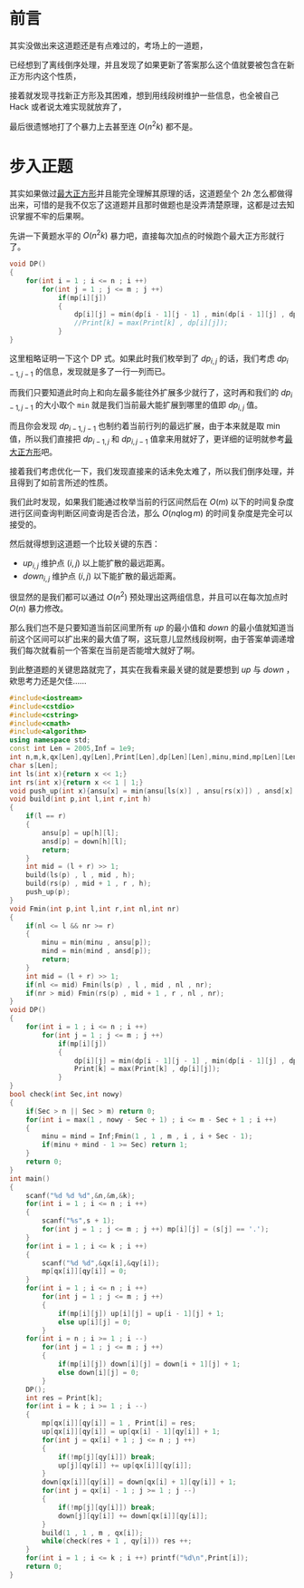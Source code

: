 # 前言
其实没做出来这道题还是有点难过的，考场上的一道题，

已经想到了离线倒序处理，并且发现了如果更新了答案那么这个值就要被包含在新正方形内这个性质，    

接着就发现寻找新正方形及其困难，想到用线段树维护一些信息，也全被自己 Hack 或者说太难实现就放弃了，    

最后很遗憾地打了个暴力上去甚至连 $O(n^2k)$ 都不是。  

# 步入正题    
其实如果做过[最大正方形](https://www.luogu.com.cn/problem/P1387)并且能完全理解其原理的话，这道题垒个 $2h$ 怎么都做得出来，可惜的是我不仅忘了这道题并且那时做题也是没弄清楚原理，这都是过去知识掌握不牢的后果啊。    

先讲一下黄题水平的 $O(n^2k)$ 暴力吧，直接每次加点的时候跑个最大正方形就行了。    

```cpp
void DP()
{
	for(int i = 1 ; i <= n ; i ++)
		for(int j = 1 ; j <= m ; j ++)
			if(mp[i][j])
			{
				dp[i][j] = min(dp[i - 1][j - 1] , min(dp[i - 1][j] , dp[i][j - 1])) + 1;
				//Print[k] = max(Print[k] , dp[i][j]);
			}
}
```

这里粗略证明一下这个 DP 式。如果此时我们枚举到了 $dp_{i,j}$ 的话，我们考虑 $dp_{i - 1 , j - 1}$ 的信息，发现就是多了一行一列而已。

而我们只要知道此时向上和向左最多能往外扩展多少就行了，这时再和我们的 $dp_{i - 1 , j - 1}$ 的大小取个 ```min``` 就是我们当前最大能扩展到哪里的值即 $dp_{i,j}$ 值。

而且你会发现 $dp_{i - 1 , j - 1}$ 也制约着当前行列的最远扩展，由于本来就是取  $\min$ 值，所以我们直接把 $dp_{i - 1, j}$ 和 $dp_{i , j - 1}$ 值拿来用就好了，更详细的证明就参考[最大正方形](https://www.luogu.com.cn/problem/P1387)吧。    

接着我们考虑优化一下，我们发现直接来的话未免太难了，所以我们倒序处理，并且得到了如前言所述的性质。     

我们此时发现，如果我们能通过枚举当前的行区间然后在 $O(m)$ 以下的时间复杂度进行区间查询判断区间查询是否合法，那么 $O(nq \log m)$ 的时间复杂度是完全可以接受的。     

然后就得想到这道题一个比较关键的东西：   

- $up_{i,j}$ 维护点 $(i , j)$ 以上能扩散的最远距离。   
- $down_{i,j}$ 维护点 $(i , j)$ 以下能扩散的最远距离。    

很显然的是我们都可以通过 $O(n ^ 2)$ 预处理出这两组信息，并且可以在每次加点时 $O(n)$ 暴力修改。    

那么我们岂不是只要知道当前区间里所有 $up$ 的最小值和 $down$ 的最小值就知道当前这个区间可以扩出来的最大值了啊，这玩意儿显然线段树啊，由于答案单调递增我们每次就看前一个答案在当前是否能增大就好了啊。    

到此整道题的关键思路就完了，其实在我看来最关键的就是要想到 $up$ 与 $down$ ， 欸思考力还是欠佳……    
```cpp
#include<iostream>
#include<cstdio>
#include<cstring>
#include<cmath>
#include<algorithm>
using namespace std;
const int Len = 2005,Inf = 1e9;
int n,m,k,qx[Len],qy[Len],Print[Len],dp[Len][Len],minu,mind,mp[Len][Len],up[Len][Len],down[Len][Len],ansu[Len << 2],ansd[Len << 2];
char s[Len];
int ls(int x){return x << 1;}
int rs(int x){return x << 1 | 1;}
void push_up(int x){ansu[x] = min(ansu[ls(x)] , ansu[rs(x)]) , ansd[x] = min(ansd[ls(x)] , ansd[rs(x)]);}
void build(int p,int l,int r,int h)
{
	if(l == r)
	{
		ansu[p] = up[h][l];
		ansd[p] = down[h][l];
		return;
	}
	int mid = (l + r) >> 1;
	build(ls(p) , l , mid , h);
	build(rs(p) , mid + 1 , r , h);
	push_up(p);
}
void Fmin(int p,int l,int r,int nl,int nr)
{
	if(nl <= l && nr >= r)
	{
		minu = min(minu , ansu[p]);
		mind = min(mind , ansd[p]);
		return;
	}
	int mid = (l + r) >> 1;
	if(nl <= mid) Fmin(ls(p) , l , mid , nl , nr);
	if(nr > mid) Fmin(rs(p) , mid + 1 , r , nl , nr);
}
void DP()
{
	for(int i = 1 ; i <= n ; i ++)
		for(int j = 1 ; j <= m ; j ++)
			if(mp[i][j])
			{
				dp[i][j] = min(dp[i - 1][j - 1] , min(dp[i - 1][j] , dp[i][j - 1])) + 1;
				Print[k] = max(Print[k] , dp[i][j]);
			}
}
bool check(int Sec,int nowy)
{
	if(Sec > n || Sec > m) return 0;
	for(int i = max(1 , nowy - Sec + 1) ; i <= m - Sec + 1 ; i ++)
	{
		minu = mind = Inf;Fmin(1 , 1 , m , i , i + Sec - 1);
		if(minu + mind - 1 >= Sec) return 1;
	}
	return 0;
}
int main()
{
	scanf("%d %d %d",&n,&m,&k);
	for(int i = 1 ; i <= n ; i ++)
	{
		scanf("%s",s + 1);
		for(int j = 1 ; j <= m ; j ++) mp[i][j] = (s[j] == '.');
	}
	for(int i = 1 ; i <= k ; i ++)
	{
		scanf("%d %d",&qx[i],&qy[i]);
		mp[qx[i]][qy[i]] = 0;
	}
	for(int i = 1 ; i <= n ; i ++)
		for(int j = 1 ; j <= m ; j ++)
		{
			if(mp[i][j]) up[i][j] = up[i - 1][j] + 1;
			else up[i][j] = 0;
		}
	for(int i = n ; i >= 1 ; i --)
		for(int j = 1 ; j <= m ; j ++)
		{
			if(mp[i][j]) down[i][j] = down[i + 1][j] + 1;
			else down[i][j] = 0;
		}
	DP();
	int res = Print[k];
	for(int i = k ; i >= 1 ; i --)
	{
		mp[qx[i]][qy[i]] = 1 , Print[i] = res;
		up[qx[i]][qy[i]] = up[qx[i] - 1][qy[i]] + 1;
		for(int j = qx[i] + 1 ; j <= n ; j ++) 
		{
			if(!mp[j][qy[i]]) break;
			up[j][qy[i]] += up[qx[i]][qy[i]];
		}
		down[qx[i]][qy[i]] = down[qx[i] + 1][qy[i]] + 1;
		for(int j = qx[i] - 1 ; j >= 1 ; j --)
		{
			if(!mp[j][qy[i]]) break;
			down[j][qy[i]] += down[qx[i]][qy[i]];
		}
		build(1 , 1 , m , qx[i]);
		while(check(res + 1 , qy[i])) res ++;
	}
	for(int i = 1 ; i <= k ; i ++) printf("%d\n",Print[i]);
	return 0;
}
```